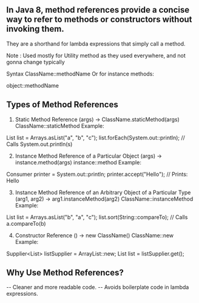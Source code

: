 ## In Java 8, method references provide a concise way to refer to methods or constructors without invoking them. 
They are a shorthand for lambda expressions that simply call a method.

Note : Used mostly for Utility method as they used everywhere, and not gonna change typically

Syntax
ClassName::methodName
Or for instance methods:

object::methodName

## Types of Method References
1. Static Method Reference
(args) -> ClassName.staticMethod(args)
ClassName::staticMethod
Example:

List<String> list = Arrays.asList("a", "b", "c");
list.forEach(System.out::println);  // Calls System.out.println(s)

2. Instance Method Reference of a Particular Object
(args) -> instance.method(args)
instance::method
Example:

Consumer<String> printer = System.out::println;
printer.accept("Hello");  // Prints: Hello

3. Instance Method Reference of an Arbitrary Object of a Particular Type
(arg1, arg2) -> arg1.instanceMethod(arg2)
ClassName::instanceMethod
Example:

List<String> list = Arrays.asList("b", "a", "c");
list.sort(String::compareTo);  // Calls a.compareTo(b)

4. Constructor Reference
() -> new ClassName()
ClassName::new
Example:

Supplier<List<String>> listSupplier = ArrayList::new;
List<String> list = listSupplier.get();

## Why Use Method References?
-- Cleaner and more readable code.
-- Avoids boilerplate code in lambda expressions.